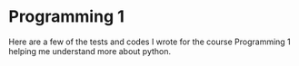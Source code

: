 # Programming 1
Here are a few of the tests and codes I wrote for the course Programming 1 helping me understand more about python.
